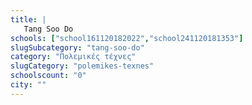 ```yaml
---
title: |
   Tang Soo Do
schools: ["school161120182022","school241120181353"]
slugSubcategory: "tang-soo-do"
category: "Πολεμικές τέχνες"
slugCategory: "polemikes-texnes"
schoolscount: "0"
city: ""
---
```


